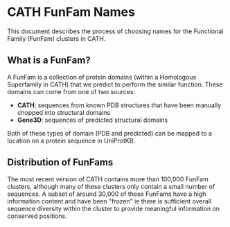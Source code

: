 # CATH FunFam Names

This document describes the process of choosing names for the Functional Family (FunFam) clusters in CATH.

## What is a FunFam?

A FunFam is a collection of protein domains (within a Homologous Superfamily in CATH) that we predict to
perform the similar function. These domains can come from one of two sources:

 * **CATH**: sequences from known PDB structures that have been manually chopped into structural domains
 * **Gene3D**: sequences of predicted structural domains

Both of these types of domain (PDB and predicted) can be mapped to a location on a protein sequence in UniProtKB. 

## Distribution of FunFams

The most recent version of CATH contains more than 100,000 FunFam clusters, although many of these clusters only contain a small number of sequences. 
A subset of around 30,000 of these FunFams have a high information content and have been "frozen" ie there is sufficient overall sequence diversity within 
the cluster to provide meaningful information on conserved positions.


